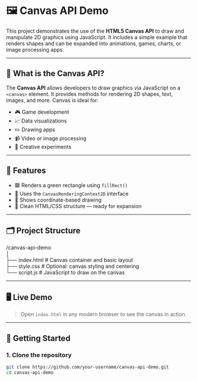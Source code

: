
# 🖼️ Canvas API Demo

This project demonstrates the use of the **HTML5 Canvas API** to draw and manipulate 2D graphics using JavaScript. It includes a simple example that renders shapes and can be expanded into animations, games, charts, or image processing apps.

---

## 🧠 What is the Canvas API?

The **Canvas API** allows developers to draw graphics via JavaScript on a `<canvas>` element. It provides methods for rendering 2D shapes, text, images, and more. Canvas is ideal for:

- 🎮 Game development
- 📈 Data visualizations
- ✏️ Drawing apps
- 📹 Video or image processing
- 🧪 Creative experiments

---

## 🚀 Features

- 🟩 Renders a green rectangle using `fillRect()`
- 🎨 Uses the `CanvasRenderingContext2D` interface
- 📏 Shows coordinate-based drawing
- 🧰 Clean HTML/CSS structure — ready for expansion

---

## 🗂️ Project Structure

/canvas-api-demo <br>
│<br>
├── index.html # Canvas container and basic layout<br>
├── style.css # Optional: canvas styling and centering<br>
└── script.js # JavaScript to draw on the canvas<br>



---

## 🖥️ Live Demo

> Open `index.html` in any modern browser to see the canvas in action.

---

## 🧪 Getting Started

### 1. Clone the repository

```bash
git clone https://github.com/your-username/canvas-api-demo.git
cd canvas-api-demo
